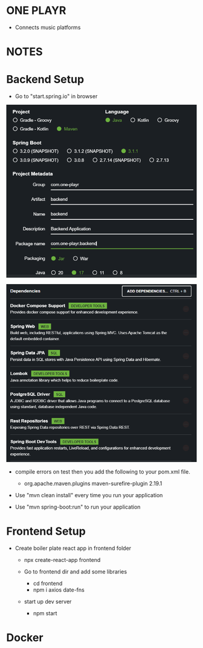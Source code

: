 # ONE PLAYR
- Connects music platforms 

# NOTES

# Backend Setup

- Go to "start.spring.io" in browser

![Alt text](images/springSetUp.png)

![Alt text](images/dep.png)

 - compile errors on test then you add the following to your pom.xml file.
   - <plugin>
          <groupId>org.apache.maven.plugins</groupId>
          <artifactId>maven-surefire-plugin</artifactId>
          <version>2.19.1</version>
     </plugin>

 - Use "mvn clean install" every time you run your application
 - Use "mvn spring-boot:run" to run your application

# Frontend Setup
- Create boiler plate react app in frontend folder
  - npx create-react-app frontend

  - Go to frontend dir and add some libraries
    - cd frontend
    - npm i axios date-fns

  - start up dev server     
    - npm start

# Docker